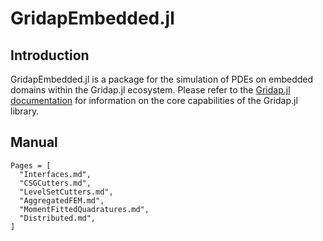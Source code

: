# GridapEmbedded.jl

## Introduction

GridapEmbedded.jl is a package for the simulation of PDEs on embedded domains within the Gridap.jl ecosystem. Please refer to the [Gridap.jl documentation](https://gridap.github.io/Gridap.jl/stable/) for information on the core capabilities of the Gridap.jl library.

## Manual

```@contents
Pages = [
  "Interfaces.md",
  "CSGCutters.md",
  "LevelSetCutters.md",
  "AggregatedFEM.md",
  "MomentFittedQuadratures.md",
  "Distributed.md",
]
```
